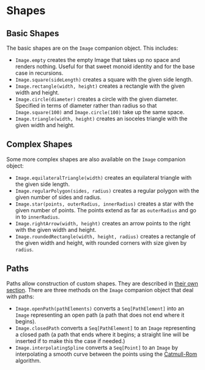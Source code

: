 # Shapes

## Basic Shapes

The basic shapes are on the `Image` companion object. This includes:

* `Image.empty` creates the empty Image that takes up no space and renders nothing. Useful for that sweet monoid identity and for the base case in recursions.
* `Image.square(sideLength)` creates a square with the given side length.
* `Image.rectangle(width, height)` creates a rectangle with the given width and height.
* `Image.circle(diameter)` creates a circle with the given diameter. Specified in terms of diameter rather than radius so that `Image.square(100)` and `Image.circle(100)` take up the same space.
* `Image.triangle(width, height)` creates an isoceles triangle with the given width and height.


## Complex Shapes

Some more complex shapes are also available on the `Image` companion object:

* `Image.equilateralTriangle(width)` creates an equilateral triangle with the given side length.
* `Image.regularPolygon(sides, radius)` creates a regular polygon with the given number of sides and radius. 
* `Image.star(points, outerRadius, innerRadius)` creates a star with the given number of points. The points extend as far as `outerRadius` and go in to `innerRadius`. 
* `Image.rightArrow(width, height)` creates an arrow points to the right with the given width and height.
* `Image.roundedRectangle(width, height, radius)` creates a rectangle of the given width and height, with rounded corners with size given by `radius`.


## Paths

Paths allow construction of custom shapes. They are described in [their own section](path.md). There are three methods on the `Image` companion object that deal with paths:

* `Image.openPath(pathElements)` converts a `Seq[PathElement]` into an `Image` representing an open path (a path that does not end where it begins).
* `Image.closedPath` converts a `Seq[PathElement]` to an `Image` representing a closed path (a path that ends where it begins; a straight line will be inserted if to make this the case if needed.)
* `Image.interpolatingSpline` converts a `Seq[Point]` to an `Image` by interpolating a smooth curve between the points using the [Catmull-Rom][catmull-rom] algorithm.

[catmull-rom]: https://en.wikipedia.org/wiki/Centripetal_Catmull%E2%80%93Rom_spline
